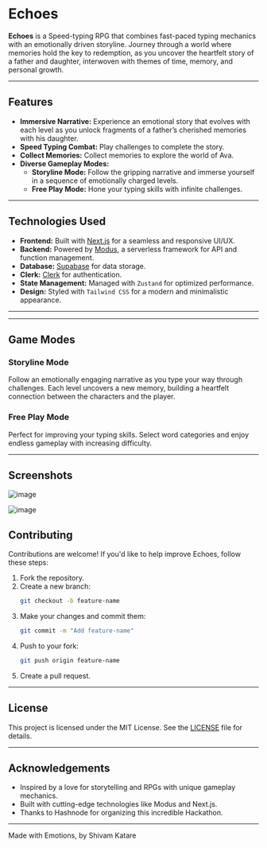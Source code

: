 # **Echoes**

**Echoes** is a Speed-typing RPG that combines fast-paced typing mechanics with an emotionally driven storyline. Journey through a world where memories hold the key to redemption, as you uncover the heartfelt story of a father and daughter, interwoven with themes of time, memory, and personal growth.

---

## **Features**

- **Immersive Narrative:** Experience an emotional story that evolves with each level as you unlock fragments of a father’s cherished memories with his daughter.
- **Speed Typing Combat:** Play challenges to complete the story.
- **Collect Memories:** Collect memories to explore the world of Ava.
- **Diverse Gameplay Modes:**  
  - **Storyline Mode:** Follow the gripping narrative and immerse yourself in a sequence of emotionally charged levels.  
  - **Free Play Mode:** Hone your typing skills with infinite challenges.
---

## **Technologies Used**

- **Frontend:** Built with [Next.js](https://nextjs.org/) for a seamless and responsive UI/UX.
- **Backend:** Powered by [Modus](https://docs.hypermode.com/modus/overview), a serverless framework for API and function management.
- **Database:** [Supabase](https://supabase.com/) for data storage.
- **Clerk:** [Clerk](https://clerk.com/) for authentication.
- **State Management:** Managed with `Zustand` for optimized performance.
- **Design:** Styled with `Tailwind CSS` for a modern and minimalistic appearance.

---

---

## **Game Modes**

### **Storyline Mode**
Follow an emotionally engaging narrative as you type your way through challenges. Each level uncovers a new memory, building a heartfelt connection between the characters and the player.

### **Free Play Mode**
Perfect for improving your typing skills. Select word categories and enjoy endless gameplay with increasing difficulty.

---

## **Screenshots**

![image](https://github.com/user-attachments/assets/162f78fd-b9d9-4f50-a3d1-fd6f303c0ce4)

![image](https://github.com/user-attachments/assets/588920ac-edc4-4726-9220-7fa27f13a69b)


## **Contributing**

Contributions are welcome! If you'd like to help improve Echoes, follow these steps:

1. Fork the repository.
2. Create a new branch:
   ```bash
   git checkout -b feature-name
   ```
3. Make your changes and commit them:
   ```bash
   git commit -m "Add feature-name"
   ```
4. Push to your fork:
   ```bash
   git push origin feature-name
   ```
5. Create a pull request.

---

## **License**

This project is licensed under the MIT License. See the [LICENSE](./LICENSE) file for details.

---

## **Acknowledgements**

- Inspired by a love for storytelling and RPGs with unique gameplay mechanics.
- Built with cutting-edge technologies like Modus and Next.js.
- Thanks to Hashnode for organizing this incredible Hackathon.

---

Made with Emotions, by Shivam Katare
